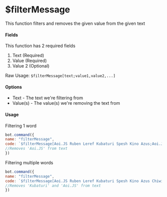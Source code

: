 # $filterMessage

This function filters and removes the given value from the given text

#### Fields

This function has 2 required fields

1. Text \(Required\)
2. Value \(Required\)
3. Value 2 \(Optional\)

Raw Usage: `$filterMessage[text;value1,value2,...]`

#### Options

* Text - The text we're filtering from
* Value\(s\) - The value\(s\) we're removing the text from

#### Usage

Filtering 1 word

```javascript
bot.command({
name: "filterMessage",
code: `$filterMessage[Aoi.JS Ruben Leref Kubaturi Spesh Kino Azus;Aoi.JS]` 
//Removes 'Aoi.JS' from text
})
```

Filtering multiple words

```javascript
bot.command({
name: "filterMessage",
code: `$filterMessage[Aoi.JS Ruben Leref Kubaturi Spesh Kino Azus Chiwi ElTuna;Chiwi,ElTuna,Aoi.JS]` 
//Removes 'Kubaturi' and 'Aoi.JS' from text
})
```

